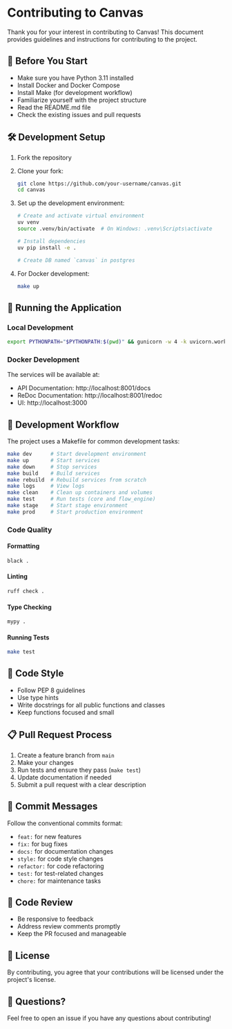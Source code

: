 # Contributing to Canvas

Thank you for your interest in contributing to Canvas! This document provides guidelines and instructions for contributing to the project.

## 🎯 Before You Start

- Make sure you have Python 3.11 installed
- Install Docker and Docker Compose
- Install Make (for development workflow)
- Familiarize yourself with the project structure
- Read the README.md file
- Check the existing issues and pull requests

## 🛠️ Development Setup

1. Fork the repository
2. Clone your fork:
   ```bash
   git clone https://github.com/your-username/canvas.git
   cd canvas
   ```

3. Set up the development environment:
   ```bash
   # Create and activate virtual environment
   uv venv
   source .venv/bin/activate  # On Windows: .venv\Scripts\activate

   # Install dependencies
   uv pip install -e .

   # Create DB named `canvas` in postgres
   ```

4. For Docker development:
   ```bash
   make up
   ```

## 🏃 Running the Application

### Local Development

```bash
export PYTHONPATH="$PYTHONPATH:$(pwd)" && gunicorn -w 4 -k uvicorn.workers.UvicornWorker core.main:create_app # or python -m core.main
```

### Docker Development

The services will be available at:
- API Documentation: http://localhost:8001/docs
- ReDoc Documentation: http://localhost:8001/redoc
- UI: http://localhost:3000

## 🧪 Development Workflow

The project uses a Makefile for common development tasks:

```bash
make dev      # Start development environment
make up       # Start services
make down     # Stop services
make build    # Build services
make rebuild  # Rebuild services from scratch
make logs     # View logs
make clean    # Clean up containers and volumes
make test     # Run tests (core and flow_engine)
make stage    # Start stage environment
make prod     # Start production environment
```

### Code Quality

#### Formatting
```bash
black .
```

#### Linting
```bash
ruff check .
```

#### Type Checking
```bash
mypy .
```

#### Running Tests
```bash
make test
```

## 📝 Code Style

- Follow PEP 8 guidelines
- Use type hints
- Write docstrings for all public functions and classes
- Keep functions focused and small

## 📋 Pull Request Process

1. Create a feature branch from `main`
2. Make your changes
3. Run tests and ensure they pass (`make test`)
4. Update documentation if needed
5. Submit a pull request with a clear description

## 📝 Commit Messages

Follow the conventional commits format:
- `feat:` for new features
- `fix:` for bug fixes
- `docs:` for documentation changes
- `style:` for code style changes
- `refactor:` for code refactoring
- `test:` for test-related changes
- `chore:` for maintenance tasks

## 🤝 Code Review

- Be responsive to feedback
- Address review comments promptly
- Keep the PR focused and manageable

## 📜 License

By contributing, you agree that your contributions will be licensed under the project's license.

## 🙏 Questions?

Feel free to open an issue if you have any questions about contributing! 